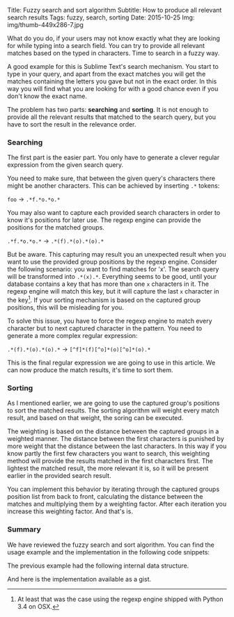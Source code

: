 Title: Fuzzy search and sort algorithm
Subtitle: How to produce all relevant search results
Tags: fuzzy, search, sorting
Date: 2015-10-25
Img: img/thumb-449x286-7.jpg

What do you do, if your users may not know exactly what they are looking for while typing into a search field.
You can try to provide all relevant matches based on the typed in characters. Time to search in a fuzzy way.
 <!-- PELICAN_END_SUMMARY -->

A good example for this is Sublime Text's search mechanism. You start to type in your query, and apart from
the exact matches you will get the matches containing the letters you gave but not in the exact order. In this
way you will find what you are looking for with a good chance even if you don't know the exact name.

The problem has two parts: __searching__ and __sorting__. It is not enough to provide all the relevant results that matched to
the search query, but you have to sort the result in the relevance order.

### Searching

The first part is the easier part. You only have to generate a clever regular expression from the
given search query.

You need to make sure, that between the given query's characters there might be another characters.
This can be achieved by inserting `.*` tokens:

`foo` -> `.*f.*o.*o.*`

You may also want to capture each provided search characters in order to know it's positions for later use.
The regexp engine can provide the positions for the matched groups.

`.*f.*o.*o.*` -> `.*(f).*(o).*(o).*`

But be aware. This capturing may result you an unexpected result when you want to use the provided group
positions by the regexp engine. Consider the following scenario: you want to find matches for 'x'. The
search query will be transformed into `.*(x).*`. Everything seems to be good, until your database contains
 a key that has more than one `x` characters in it. The regexp engine will match this key, but it will
capture the last `x` character in the key[^1]. If your sorting mechanism is based on the captured group
positions, this will be misleading for you.

To solve this issue, you have to force the regexp engine to match every character but to next captured character in the pattern.
You need to generate a more complex regular expression:

`.*(f).*(o).*(o).*` -> `[^f]*(f)[^o]*(o)[^o]*(o).*`

This is the final regular expression we are going to use in this article. We can now produce the match
results, it's time to sort them.

### Sorting

As I mentioned earlier, we are going to use the captured group's positions to sort the matched results.
The sorting algorithm will weight every match result, and based on that weight, the soring can be executed.

The weighting is based on the distance between the captured groups in a weighted manner. The distance between the first
characters is punished by more weight that the distance between the last characters. In this way if you know partly the first few characters
you want to search, this weighting method will provide the results matched in the first characters first. The lightest the matched result, the
more relevant it is, so it will be present earlier in the provided search result.

You can implement this behavior by iterating through the captured groups position list from back to front, calculating the distance between the matches and
multiplying them by a weighting factor. After each iteration you increase this weighting factor. And that's is.

### Summary

We have reviewed the fuzzy search and sort algorithm. You can find the usage example and the implementation in the following code snippets:

<div class="gist" data-gist-id="084a637ed3ce08042b76" data-gist-file="fuzzy_demo.py" data-gist-show-spinner="true"></div>

The previous example had the following internal data structure.

<div class="gist" data-gist-id="084a637ed3ce08042b76" data-gist-file="internal_printout.txt" data-gist-show-spinner="true"></div>

And here is the implementation available as a gist.

<div class="gist" data-gist-id="084a637ed3ce08042b76" data-gist-file="fuzzy_search.py" data-gist-show-spinner="true"></div>


[^1]: At least that was the case using the regexp engine shipped with Python 3.4 on OSX.
